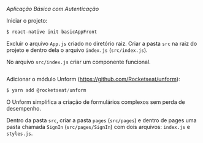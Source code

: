 *Aplicação Básica com Autenticação*

Iniciar o projeto:
```javascript
$ react-native init basicAppFront
```

Excluir o arquivo `App.js` criado no diretório raiz. Criar a pasta `src` na raiz do projeto e dentro dela o arquivo `index.js` (`src/index.js`).

No arquivo `src/index.js` criar um componente funcional.

```javascript

```

Adicionar o módulo Unform (https://github.com/Rocketseat/unform):

```javascript
$ yarn add @rocketseat/unform
```

O Unform simplifica a criação de formulários complexos sem perda de desempenho.

Dentro da pasta `src`, criar a pasta `pages` (`src/pages`) e dentro de pages uma pasta chamada `SignIn` (`src/pages/SignIn`) com dois arquivos: `index.js` e `styles.js`.

